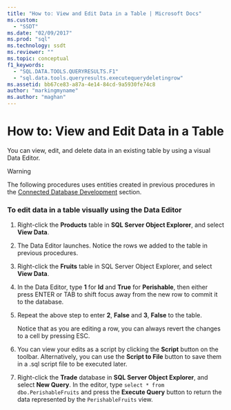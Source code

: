 ```yaml
---
title: "How to: View and Edit Data in a Table | Microsoft Docs"
ms.custom: 
  - "SSDT"
ms.date: "02/09/2017"
ms.prod: "sql"
ms.technology: ssdt
ms.reviewer: ""
ms.topic: conceptual
f1_keywords: 
  - "SQL.DATA.TOOLS.QUERYRESULTS.F1"
  - "sql.data.tools.queryresults.executequerydeletingrow"
ms.assetid: bb67ce83-a87a-4e14-84cd-9a5930fe74c8
author: "markingmyname"
ms.author: "maghan"
---
```

# How to: View and Edit Data in a Table
You can view, edit, and delete data in an existing table by using a visual Data Editor.  
  
> [!WARNING]  
> The following procedures uses entities created in previous procedures in the [Connected Database Development](../ssdt/connected-database-development.md) section.  
  
### To edit data in a table visually using the Data Editor  
  
1.  Right-click the **Products** table in **SQL Server Object Explorer**, and select **View Data**.  
  
2.  The Data Editor launches. Notice the rows we added to the table in previous procedures.  
  
3.  Right-click the **Fruits** table in SQL Server Object Explorer, and select **View Data**.  
  
4.  In the Data Editor, type **1** for **Id** and **True** for **Perishable**, then either press ENTER or TAB to shift focus away from the new row to commit it to the database.  
  
5.  Repeat the above step to enter **2**, **False** and **3**, **False** to the table.  
  
    Notice that as you are editing a row, you can always revert the changes to a cell by pressing ESC.  
  
6.  You can view your edits as a script by clicking the **Script** button on the toolbar. Alternatively, you can use the **Script to File** button to save them in a .sql script file to be executed later.  
  
7.  Right-click the **Trade** database in **SQL Server Object Explorer**, and select **New Query**. In the editor, type `select * from dbo.PerishableFruits` and press the **Execute Query** button to return the data represented by the `PerishableFruits` view.  
  
